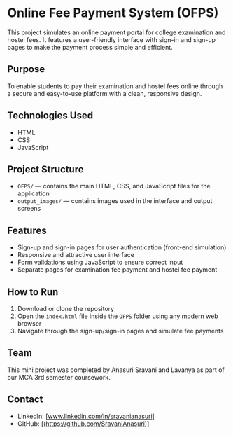 # Online Fee Payment System (OFPS)

This project simulates an online payment portal for college examination and hostel fees. It features a user-friendly interface with sign-in and sign-up pages to make the payment process simple and efficient.

## Purpose
To enable students to pay their examination and hostel fees online through a secure and easy-to-use platform with a clean, responsive design.

## Technologies Used
- HTML
- CSS
- JavaScript

## Project Structure
- `OFPS/` — contains the main HTML, CSS, and JavaScript files for the application
- `output_images/` — contains images used in the interface and output screens

## Features
- Sign-up and sign-in pages for user authentication (front-end simulation)
- Responsive and attractive user interface
- Form validations using JavaScript to ensure correct input
- Separate pages for examination fee payment and hostel fee payment

## How to Run
1. Download or clone the repository  
2. Open the `index.html` file inside the `OFPS` folder using any modern web browser  
3. Navigate through the sign-up/sign-in pages and simulate fee payments

## Team
This mini project was completed by Anasuri Sravani and Lavanya as part of our MCA 3rd semester coursework.

## Contact
- LinkedIn: [www.linkedin.com/in/sravanianasuri]  
- GitHub: [(https://github.com/SravaniAnasuri)]
